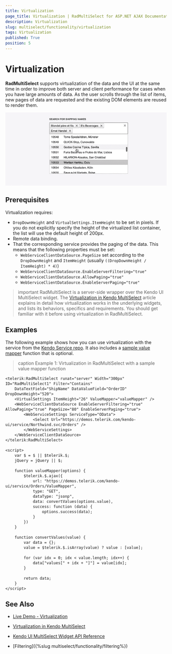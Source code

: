 ```yaml
---
title: Virtualization
page_title: Virtualization | RadMultiSelect for ASP.NET AJAX Documentation
description: Virtualization
slug: multiselect/functionality/virtualization
tags: Virtualization
published: True
position: 5
---
```


# Virtualization

**RadMultiSelect** supports virtualization of the data and the UI at the same time in order to improve both server and client performance for cases when you have large amounts of data. As the user scrolls through the list of items, new pages of data are requested and the existing DOM elements are reused to render them.

![multiselect-virtualization](../images/multiselect-virtualization.gif)

## Prerequisites

Virtualization requires:

* `DropDownHeight` and `VirtualSettings.ItemHeight` to be set in pixels. If you do not explicitly specify the height of the virtualized list container, the list will use the default height of 200px.
* Remote data binding.
* That the corresponding service provides the paging of the data. This means that the following properties must be set:
    * `WebServiceClientDataSource.PageSize` set according to the `DropDownHeight` and `ItemHeight` (usually `((DropDownHeight / ItemHeight) * 4)`)
    * `WebServiceClientDataSource.EnableServerFiltering="true"`
    * `WebServiceClientDataSource.AllowPaging="true"`
    * `WebServiceClientDataSource.EnableServerPaging="true"`

>important RadMultiSelect is a server-side wrapper over the Kendo UI MultiSelect widget. The [Virtualization in Kendo MultiSelect](https://docs.telerik.com/kendo-ui/controls/editors/multiselect/virtualization) article explains in detail how virtualization works in the underlying widgets, and lists its behaviors, specifics and requirements. You should get familiar with it before using virtualization in RadMultiSelect.

## Examples

The following example shows how you can use virtualization with the service from the [Kendo Service repo](https://github.com/telerik/kendo-ui-demos-service). It also includes a [sample value mapper](https://github.com/telerik/kendo-ui-demos-service/blob/master/demos-and-odata-v3/KendoCRUDService/Controllers/OrdersController.cs) function that is optional.

>caption Example 1: Virtualization in RadMultiSelect with a sample value mapper function

````ASP.NET
<telerik:RadMultiSelect runat="server" Width="300px" ID="RadMultiSelect1" Filter="Contains"
    DataTextField="ShipName" DataValueField="OrderID" DropDownHeight="520">
    <VirtualSettings ItemHeight="26" ValueMapper="valueMapper" />
    <WebServiceClientDataSource EnableServerFiltering="true" AllowPaging="true" PageSize="80" EnableServerPaging="true">
        <WebServiceSettings ServiceType="OData">
            <Select Url="https://demos.telerik.com/kendo-ui/service/Northwind.svc/Orders" />
        </WebServiceSettings>
    </WebServiceClientDataSource>
</telerik:RadMultiSelect>

<script>
    var $ = $ || $telerik.$;
    jQuery = jQuery || $;

    function valueMapper(options) {
        $telerik.$.ajax({
            url: "https://demos.telerik.com/kendo-ui/service/Orders/ValueMapper",
            type: "GET",
            dataType: "jsonp",
            data: convertValues(options.value),
            success: function (data) {
                options.success(data);
            }
        })
    }

    function convertValues(value) {
        var data = {};
        value = $telerik.$.isArray(value) ? value : [value];

        for (var idx = 0; idx < value.length; idx++) {
            data["values[" + idx + "]"] = value[idx];
        }

        return data;
    }
</script>
````

## See Also

* [Live Demo - Virtualization](https://demos.telerik.com/aspnet-ajax/multiselect/virtualization/defaultcs.aspx)

* [Virtualization in Kendo MultiSelect](https://docs.telerik.com/kendo-ui/controls/editors/multiselect/virtualization)

* [Kendo UI MultiSelect Widget API Reference](https://docs.telerik.com/kendo-ui/api/javascript/ui/multiselect)

* [Filtering]({%slug multiselect/functionality/filtering%})

